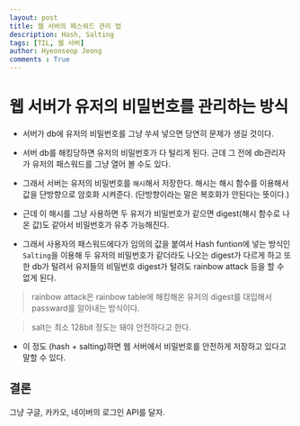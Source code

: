 ```yaml
---
layout: post
title: 웹 서버의 패스워드 관리 법
description: Hash, Salting
tags: [TIL, 웹 서버]
author: Hyeonseop Jeong
comments : True
---
```


# 웹 서버가 유저의 비밀번호를 관리하는 방식
- 서버가 db에 유저의 비밀번호를 그냥 쑤셔 넣으면 당연히 문제가 생길 것이다.
- 서버 db를 해킹당하면 유저의 비밀번호가 다 털리게 된다. 근데 그 전에 db관리자가 유저의 패스워드를 그냥 열어 볼 수도 있다. 

- 그래서 서버는 유저의 비밀번호를 `해시`해서 저장한다.
해시는 해시 함수를 이용해서 값을 단방향으로 암호화 시켜준다. (단방향이라는 말은 복호화가 안된다는 뜻이다.)

- 근데 이 해시를 그냥 사용하면 두 유저가 비밀번호가 같으면 digest(해시 함수로 나온 값)도 같아서 비밀번호가 유추 가능해진다.

- 그래서 사용자의 패스워드에다가 임의의 값을 붙여서 Hash funtion에 넣는 방식인 `Salting`을 이용해 두 유저의 비밀번호가 같더라도 나오는 digest가 다르게 하고 또한 db가 털려서 유저들의 비밀번호 digest가 털려도 rainbow attack 등을 할 수 없게 된다. 

> rainbow attack은 rainbow table에 해킹해온 유저의 digest를 대입해서 passward를 알아내는 방식이다.

> salt는 최소 128bit 정도는 돼야 안전하다고 한다.

- 이 정도 (hash + salting)하면 웹 서버에서 비밀번호를 안전하게 저장하고 있다고 말할 수 있다.


## 결론
그냥 구글, 카카오, 네이버의 로그인 API를 달자.

